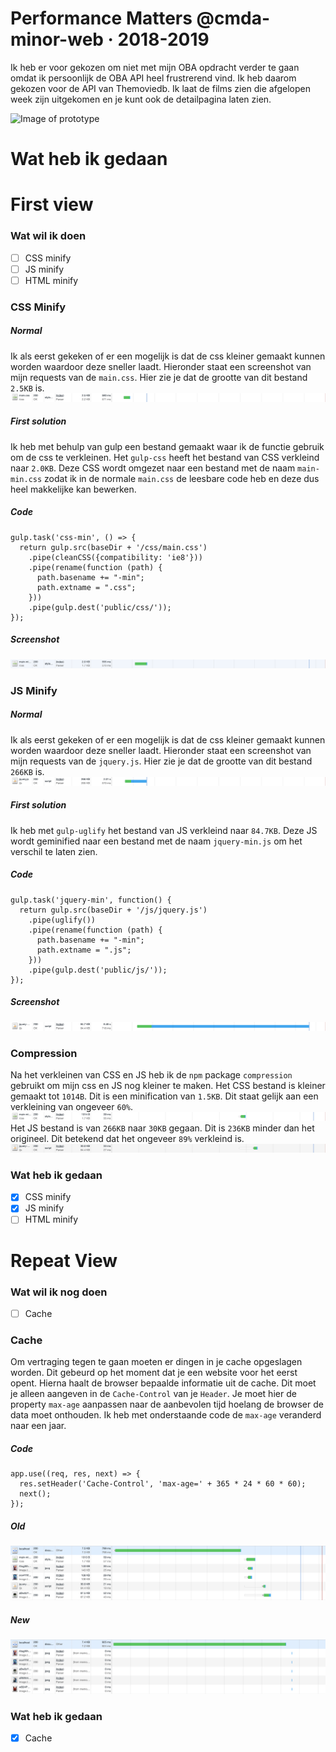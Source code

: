 # Performance Matters @cmda-minor-web · 2018-2019

Ik heb er voor gekozen om niet met mijn OBA opdracht verder te gaan omdat ik persoonlijk de OBA API heel frustrerend vind. Ik heb daarom gekozen voor de API van Themoviedb. Ik laat de films zien die afgelopen week zijn uitgekomen en je kunt ook de detailpagina laten zien.

![Image of prototype](assets/img/readme-img/screenshot-app.png)

# Wat heb ik gedaan
# First view
### Wat wil ik doen
- [ ] CSS minify
- [ ] JS minify
- [ ] HTML minify

### CSS Minify
##### Normal
Ik als eerst gekeken of er een mogelijk is dat de css kleiner gemaakt kunnen worden waardoor deze sneller laadt. Hieronder staat een screenshot van mijn requests van de `main.css`. Hier zie je dat de grootte van dit bestand `2.5KB` is.
![Image of slow requests](assets/img/readme-img/css-normal-fast-3g.png)
##### First solution
Ik heb met behulp van gulp een bestand gemaakt waar ik de functie gebruik om de css te verkleinen. Het `gulp-css` heeft het bestand van CSS verkleind naar `2.0KB`. Deze CSS wordt omgezet naar een bestand met de naam `main-min.css`  zodat ik in de normale `main.css` de leesbare code heb en deze dus heel makkelijke kan bewerken.
##### Code
```
gulp.task('css-min', () => {
  return gulp.src(baseDir + '/css/main.css')
    .pipe(cleanCSS({compatibility: 'ie8'}))
    .pipe(rename(function (path) {
      path.basename += "-min";
      path.extname = ".css";
    }))
    .pipe(gulp.dest('public/css/'));
});
```
##### Screenshot
![Image of slow requests](assets/img/readme-img/css-minified-fast-3g.png)


### JS Minify
##### Normal
Ik als eerst gekeken of er een mogelijk is dat de css kleiner gemaakt kunnen worden waardoor deze sneller laadt. Hieronder staat een screenshot van mijn requests van de `jquery.js`. Hier zie je dat de grootte van dit bestand `266KB` is.
![Image of slow requests](assets/img/readme-img/js-normal-fast-3g.png)
##### First solution
Ik heb met `gulp-uglify` het bestand van JS verkleind naar `84.7KB`. Deze JS wordt geminified naar een bestand met de naam `jquery-min.js` om het verschil te laten zien.
##### Code
```
gulp.task('jquery-min', function() {
  return gulp.src(baseDir + '/js/jquery.js') 
    .pipe(uglify()) 
    .pipe(rename(function (path) {
      path.basename += "-min";
      path.extname = ".js";
    }))
    .pipe(gulp.dest('public/js/'));
});
```
##### Screenshot
![Image of slow requests](assets/img/readme-img/js-minified-fast-3g.png)

### Compression
Na het verkleinen van CSS en JS heb ik de `npm` package `compression` gebruikt om mijn css en JS nog kleiner te maken.
Het CSS bestand is kleiner gemaakt tot `1014B`. Dit is een minification van `1.5KB`. Dit staat gelijk aan een verkleining van ongeveer `60%`.
![Image of slow requests](assets/img/readme-img/css-compressed-fast-3g.png)
Het JS bestand is van `266KB` naar `30KB` gegaan. Dit is `236KB` minder dan het origineel. Dit betekend dat het ongeveer `89%` verkleind is.
![Image of slow requests](assets/img/readme-img/js-compressed-fast-3g.png)

### Wat heb ik gedaan
- [x] CSS minify
- [x] JS minify
- [ ] HTML minify

# Repeat View
### Wat wil ik nog doen
- [ ] Cache

### Cache
Om vertraging tegen te gaan moeten er dingen in je cache opgeslagen worden. Dit gebeurd op het moment dat je een website voor het eerst opent. Hierna haalt de browser bepaalde informatie uit de cache. Dit moet je alleen aangeven in de `Cache-Control` van je `Header`. Je moet hier de property `max-age` aanpassen naar de aanbevolen tijd hoelang de browser de data moet onthouden. Ik heb met onderstaande code de `max-age` veranderd naar een jaar.
##### Code
```
app.use((req, res, next) => {
  res.setHeader('Cache-Control', 'max-age=' + 365 * 24 * 60 * 60);
  next();
});
```
##### Old
![No cache](assets/img/readme-img/no-cache.png)

##### New
![Cache](assets/img/readme-img/cache.png)

### Wat heb ik gedaan
- [x] Cache
